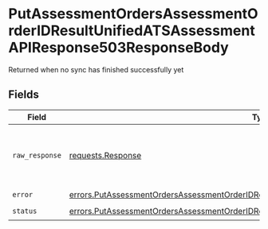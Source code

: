 # PutAssessmentOrdersAssessmentOrderIDResultUnifiedATSAssessmentAPIResponse503ResponseBody

Returned when no sync has finished successfully yet


## Fields

| Field                                                                                                                                                                                                  | Type                                                                                                                                                                                                   | Required                                                                                                                                                                                               | Description                                                                                                                                                                                            |
| ------------------------------------------------------------------------------------------------------------------------------------------------------------------------------------------------------ | ------------------------------------------------------------------------------------------------------------------------------------------------------------------------------------------------------ | ------------------------------------------------------------------------------------------------------------------------------------------------------------------------------------------------------ | ------------------------------------------------------------------------------------------------------------------------------------------------------------------------------------------------------ |
| `raw_response`                                                                                                                                                                                         | [requests.Response](https://requests.readthedocs.io/en/latest/api/#requests.Response)                                                                                                                  | :heavy_minus_sign:                                                                                                                                                                                     | Raw HTTP response; suitable for custom response parsing                                                                                                                                                |
| `error`                                                                                                                                                                                                | [errors.PutAssessmentOrdersAssessmentOrderIDResultUnifiedATSAssessmentAPIResponse503Error](../../models/errors/putassessmentordersassessmentorderidresultunifiedatsassessmentapiresponse503error.md)   | :heavy_check_mark:                                                                                                                                                                                     | N/A                                                                                                                                                                                                    |
| `status`                                                                                                                                                                                               | [errors.PutAssessmentOrdersAssessmentOrderIDResultUnifiedATSAssessmentAPIResponse503Status](../../models/errors/putassessmentordersassessmentorderidresultunifiedatsassessmentapiresponse503status.md) | :heavy_check_mark:                                                                                                                                                                                     | N/A                                                                                                                                                                                                    |